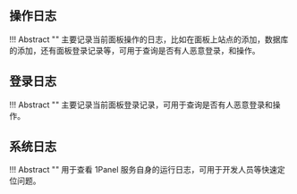 ## 操作日志

!!! Abstract ""
    主要记录当前面板操作的日志，比如在面板上站点的添加，数据库的添加，还有面板登录记录等，可用于查询是否有人恶意登录，和操作。

## 登录日志

!!! Abstract ""
    主要记录当前面板登录记录，可用于查询是否有人恶意登录和操作。

## 系统日志

!!! Abstract ""
    用于查看 1Panel 服务自身的运行日志，可用于开发人员等快速定位问题。
